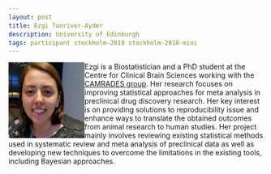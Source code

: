 ```yaml
---
layout: post
title: Ezgi Tanriver-Ayder
description: University of Edinburgh
tags: participant stockholm-2018 stockholm-2018-mini
---
```

<img align="left" width="150" height="150" src="/events/2018-04-stockholm/people/tanriver-ayder_ezgi.jpg" alt="Ezgi Tanriver-Ayder"/>Ezgi is a Biostatistician and a PhD student at the Centre for Clinical Brain Sciences working with the <a href="http://www.dcn.ed.ac.uk/camarades/" target="_blank" rel="noopener">CAMRADES group</a>. Her research focuses on improving statistical approaches for meta analysis in preclinical drug discovery research. Her key interest is on providing solutions to reproducibility issue and enhance ways to translate the obtained outcomes from animal research to human studies. Her project mainly involves reviewing existing statistical methods used in systematic review and meta analysis of preclinical data as well as developing new techniques to overcome the limitations in the existing tools, including Bayesian approaches.